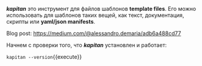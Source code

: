 ***kapitan*** это инструмент для файлов шаблонов **template files**. Его можно использовать для шаблонов таких вещей, как текст, документация, скрипты или **yaml/json manifests**.

Blog post: https://medium.com/@alessandro.demaria/adb6a488cd77

Начнем с проверки того, что ***kapitan*** установлен и работает:

`kapitan --version`{{execute}}
